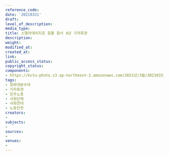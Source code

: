 ```yaml
---
reference_code: 
date: '20210331'
draft: 
level_of_description: 
media_type: 
title: 스텔라데이지호 침몰 참사 4년 기자회견
description: 
weight: 
modified_at: 
created_at: 
link: 
public_access_status: 
copyright_status: 
components:
- https://kctu-photo.s3.ap-northeast-2.amazonaws.com/2021년/3월/20210331-스텔라데이지호+침몰+참사+4년+기자회견_청와대분수대_기자회견_민주노총_사회단체_사회연대_노동안전/_5D45287.jpg
tags:
- 청와대분수대
- 기자회견
- 민주노총
- 사회단체
- 사회연대
- 노동안전
creators:
- 
subjects:
- 
sources:
- 
venues:
- 
---
```

